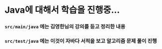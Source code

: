 # Java에 대해서 학습을 진행중...

### `src/main/java` 에는 김영한님의 강의를 듣고 정리한 내용

### `src/test/java` 에는 이것이 자바다 서적을 보고 알고리즘 문제 풀이 진행